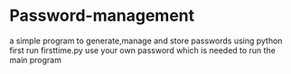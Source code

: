 # Password-management
a simple program to generate,manage and store passwords using python
first run firsttime.py use your own password which is needed to run the main program
